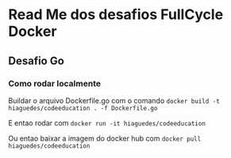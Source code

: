 # Read Me dos desafios FullCycle Docker

## Desafio Go

### Como rodar localmente

Buildar o arquivo Dockerfile.go com o comando `docker build -t hiaguedes/codeeducation . -f Dockerfile.go`

E entao rodar com `docker run -it hiaguedes/codeeducation`

Ou entao baixar a imagem do docker hub com `docker pull hiaguedes/codeeducation`
